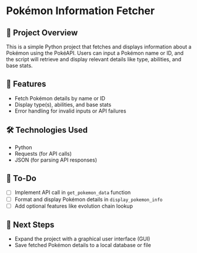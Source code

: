 # Pokémon Information Fetcher

## 📌 Project Overview
This is a simple Python project that fetches and displays information about a Pokémon using the PokéAPI. Users can input a Pokémon name or ID, and the script will retrieve and display relevant details like type, abilities, and base stats.

## 🚀 Features
- Fetch Pokémon details by name or ID
- Display type(s), abilities, and base stats
- Error handling for invalid inputs or API failures

## 🛠 Technologies Used
- Python
- Requests (for API calls)
- JSON (for parsing API responses)


## 📝 To-Do
- [ ] Implement API call in `get_pokemon_data` function
- [ ] Format and display Pokémon details in `display_pokemon_info`
- [ ] Add optional features like evolution chain lookup

## 🎯 Next Steps
- Expand the project with a graphical user interface (GUI)
- Save fetched Pokémon details to a local database or file




